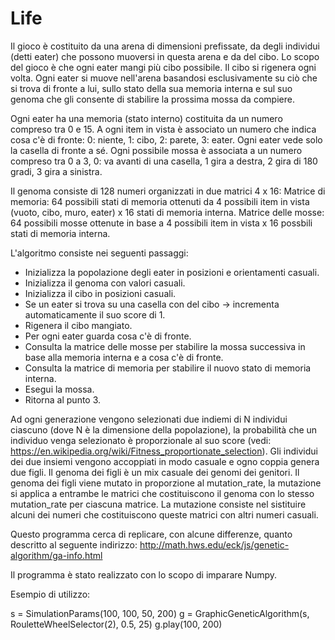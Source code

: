 # Life

Il gioco è costituito da una arena di dimensioni prefissate, da degli individui (detti eater) che possono muoversi in questa arena e da del cibo.
Lo scopo del gioco è che ogni eater mangi più cibo possibile. Il cibo si rigenera ogni volta.
Ogni eater si muove nell'arena basandosi esclusivamente su ciò che si trova di fronte a lui, sullo stato della sua memoria interna e sul suo genoma che gli consente di stabilire la prossima mossa da compiere.

Ogni eater ha una memoria (stato interno) costituita da un numero compreso tra 0 e 15.
A ogni item in vista è associato un numero che indica cosa c'è di fronte: 0: niente, 1: cibo, 2: parete, 3: eater.
Ogni eater vede solo la casella di fronte a sé.
Ogni possibile mossa è associata a un numero compreso tra 0 a 3, 0: va avanti di una casella, 1 gira a destra, 2 gira di 180 gradi, 3 gira a sinistra.

Il genoma consiste di 128 numeri organizzati in due matrici 4 x 16: 
Matrice di memoria: 64 possibili stati di memoria ottenuti da 4 possibili item in vista (vuoto, cibo, muro, eater) x 16 stati di memoria interna. 
Matrice delle mosse: 64 possibili mosse ottenute in base a 4 possibili item in vista x 16 possbili stati di memoria interna.

L'algoritmo consiste nei seguenti passaggi:
* Inizializza la popolazione degli eater in posizioni e orientamenti casuali.
* Inizializza il genoma con valori casuali.
* Inizializza il cibo in posizioni casuali.
* Se un eater si trova su una casella con del cibo -> incrementa automaticamente il suo score di 1.
* Rigenera il cibo mangiato.
* Per ogni eater guarda cosa c'è di fronte.
* Consulta la matrice delle mosse per stabilire la mossa successiva in base alla memoria interna e a cosa c'è di fronte.
* Consulta la matrice di memoria per stabilire il nuovo stato di memoria interna.
* Esegui la mossa.
* Ritorna al punto 3.

Ad ogni generazione vengono selezionati due indiemi di N individui ciascuno (dove N è la dimensione della popolazione), la probabilità che un individuo venga selezionato è proporzionale al suo score (vedi: https://en.wikipedia.org/wiki/Fitness_proportionate_selection).
Gli individui dei due insiemi vengono accoppiati in modo casuale e ogno coppia genera due figli.
Il genoma dei figli è un mix casuale dei genomi dei genitori.
Il genoma dei figli viene mutato in proporzione al mutation_rate, la mutazione si applica a entrambe le matrici che costituiscono il genoma con lo stesso mutation_rate per ciascuna matrice. 
La mutazione consiste nel sistituire alcuni dei numeri che costituiscono queste matrici con altri numeri casuali.

Questo programma cerca di replicare, con alcune differenze, quanto descritto al seguente indirizzo: http://math.hws.edu/eck/js/genetic-algorithm/ga-info.html

Il programma è stato realizzato con lo scopo di imparare Numpy.

Esempio di utilizzo:

s = SimulationParams(100, 100, 50, 200)
g = GraphicGeneticAlgorithm(s, RouletteWheelSelector(2), 0.5, 25)
g.play(100, 200)
